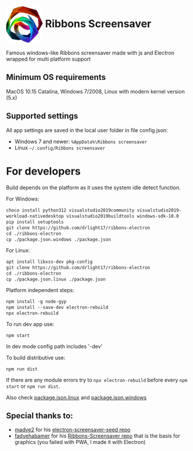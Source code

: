 # <h1><img align="center" width="100" height="100" src="https://raw.githubusercontent.com/drlight17/ribbons-electron/master/icon.png"> Ribbons Screensaver </h1>
Famous windows-like Ribbons screensaver made with js and Electron wrapped for multi platform support

## Minimum OS requirements
MacOS 10.15 Catalina, Windows 7/2008, Linux with modern kernel version (5.x)

## Supported settings
All app settings are saved in the local user folder in file config.json:
- Windows 7 and newer: `%AppData%\Ribbons screensaver`
- Linux `~/.config/Ribbons screensaver`

# For developers
Build depends on the platform as it uses the system idle detect function.

For Windows:
```
choco install python312 visualstudio2019community visualstudio2019-workload-nativedesktop visualstudio2019buildtools windows-sdk-10.0
pip install setuptools
git clone https://github.com/drlight17/ribbons-electron
cd ./ribbons-electron
cp ./package.json.windows ./package.json
```
For Linux:
```
apt install libxss-dev pkg-config
git clone https://github.com/drlight17/ribbons-electron
cd ./ribbons-electron
cp ./package.json.linux ./package.json
```
Platform independent steps:
```
npm install -g node-gyp
npm install --save-dev electron-rebuild
npx electron-rebuild
```
To run dev app use:
```
npm start 
```
In dev mode config path includes '-dev'

To build distributive use:
```
npm run dist
```
If there are any module errors try to `npx electron-rebuild` before every `npm start` or `npm run dist`.

Also check [package.json.linux](package.json.linux) and [package.json.windows](package.json.windows)


## Special thanks to:
- [madve2](https://github.com/madve2) for his [electron-screensaver-seed repo](https://github.com/madve2/electron-screensaver-seed)
- [fadyehabamer](https://github.com/fadyehabamer) for his [Ribbons-Screensaver repo](https://github.com/fadyehabamer/Ribbons-Screensaver) that is the basis for graphics (you failed with PWA, I made it with Electron)
